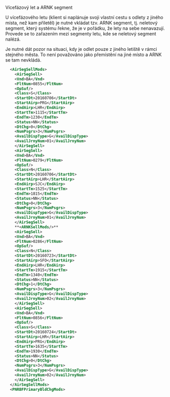 Vícefázový let a ARNK segment

U vícefázového letu (klient si naplánuje svoji vlastní cestu s odlety z jiného místa, než kam přiletěl) je nutné vkládat tzv. ARNK segment, tj. neletový segment, který systému řekne, že je v pořádku, že lety na sebe nenavazují. Provede se to zařazením **<ARNKSellMods/>** mezi segmenty letu, kde se neletový segment nalézá.

Je nutné dát pozor na situaci, kdy je odlet pouze z jiného letiště v rámci stejného města. To není považováno jako přemístění na jiné místo a ARNK se tam nevkládá.

```xml
  <AirSegSellMods>
	<AirSegSell>
  	<Vnd>BA</Vnd>
  	<FltNum>0855</FltNum>
  	<OpSuf/>
  	<Class>S</Class>
  	<StartDt>20160706</StartDt>
  	<StartAirp>PRG</StartAirp>
  	<EndAirp>LHR</EndAirp>
  	<StartTm>1115</StartTm>
  	<EndTm>1230</EndTm>
  	<Status>NN</Status>
  	<DtChg>0</DtChg>
  	<NumPsgrs>3</NumPsgrs>
  	<AvailDispType>G</AvailDispType>
  	<AvailJrnyNum>01</AvailJrnyNum>
	</AirSegSell>
	<AirSegSell>
  	<Vnd>BA</Vnd>
  	<FltNum>0279</FltNum>
  	<OpSuf/>
  	<Class>N</Class>
  	<StartDt>20160706</StartDt>
  	<StartAirp>LHR</StartAirp>
  	<EndAirp>SJC</EndAirp>
  	<StartTm>1525</StartTm>
  	<EndTm>1815</EndTm>
  	<Status>NN</Status>
  	<DtChg>0</DtChg>
  	<NumPsgrs>3</NumPsgrs>
  	<AvailDispType>G</AvailDispType>
  	<AvailJrnyNum>01</AvailJrnyNum>
	</AirSegSell>
	**<ARNKSellMods/>**
	<AirSegSell>
  	<Vnd>BA</Vnd>
  	<FltNum>0286</FltNum>
  	<OpSuf/>
  	<Class>N</Class>
  	<StartDt>20160723</StartDt>
  	<StartAirp>SFO</StartAirp>
  	<EndAirp>LHR</EndAirp>
  	<StartTm>1915</StartTm>
  	<EndTm>1340</EndTm>
  	<Status>NN</Status>
  	<DtChg>1</DtChg>
  	<NumPsgrs>3</NumPsgrs>
  	<AvailDispType>G</AvailDispType>
  	<AvailJrnyNum>02</AvailJrnyNum>
	</AirSegSell>
	<AirSegSell>
  	<Vnd>BA</Vnd>
  	<FltNum>0856</FltNum>
  	<OpSuf/>
  	<Class>S</Class>
  	<StartDt>20160724</StartDt>
  	<StartAirp>LHR</StartAirp>
  	<EndAirp>PRG</EndAirp>
  	<StartTm>1635</StartTm>
  	<EndTm>1930</EndTm>
  	<Status>NN</Status>
  	<DtChg>0</DtChg>
  	<NumPsgrs>3</NumPsgrs>
  	<AvailDispType>G</AvailDispType>
  	<AvailJrnyNum>02</AvailJrnyNum>
	</AirSegSell>
  </AirSegSellMods>
  <PNRBFPrimaryBldChgMods>
```

